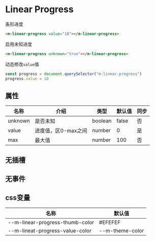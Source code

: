 # Linear Progress

条形进度

```html
<m-linear-progress value="10"></m-linear-progress>
```

启用未知进度

```html
<m-linear-progress unknown="true"></m-linear-progress>
```

动态修改`value`值

```js
const progress = document.querySelector("m-linear-progress")
progress.value = 10
```

## 属性

| 名称    | 介绍                | 类型    | 默认值 | 同步 |
| ------- | ------------------- | ------- | ------ | ---- |
| unknown | 是否未知            | boolean | false  | 否   |
| value   | 进度值，区0-max之间 | number  | 0      | 是   |
| max     | 最大值              | number  | 100    | 否   |

## 无插槽

## 无事件

## css变量

| 名称                            | 默认值          |
| ------------------------------- | --------------- |
| --m-linear-progress-thumb-color | #EFEFEF         |
| --m-lineat-progress-value-color | --m-theme-color |

